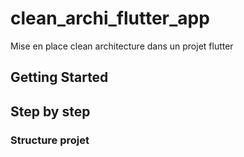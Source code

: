 # clean_archi_flutter_app

Mise en place clean architecture dans un projet flutter

## Getting Started

## Step by step

### Structure projet

